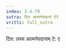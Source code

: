 ```yaml
---
index: 3.4.79
sutra: टित आत्मनेपदानां टेरे
vritti: full_sutra
---
```


टित: लस्य आत्मनेपदानाम् टे: ए 